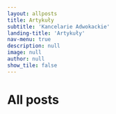 ```yaml
---
layout: allposts
title: Artykuły
subtitle: 'Kancelarie Adwokackie'
landing-title: 'Artykuły'
nav-menu: true
description: null
image: null
author: null
show_tile: false
---
```


<h1>All posts</h1>
